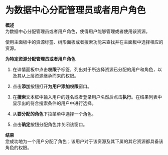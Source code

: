 # 为数据中心分配管理员或者用户角色

**概述**<br/>
为数据中心分配管理员或者用户角色，使得用户能够管理或者使用该资源。

使用主面板中的资源标签、树形面板或者搜索功能来查找并在主面板中选择相应的资源。

**为特定资源分配管理员或者用户角色**

1. 在详情面板中点击**权限**子标签，列出对于所选择资源已分配的用户和角色，以及其从上层资源继承而来的权限。

2. 点击**添加**按钮打开**为用户添加权限**窗口。

3. 在**搜索**文本框中输入用户的姓名或者登录用户名然后点击**执行**。在结果列表中显示出的符合搜索条件的用户中进行选择。

4. 从**要分配的角色**下拉菜单中选择一个角色。

5. 点击**确定**按钮分配角色并关闭该窗口。

**结果**<br/>
您成功地为一个用户分配了角色；该用户对于该资源及其下属的其它资源都具备该角色的权限。


